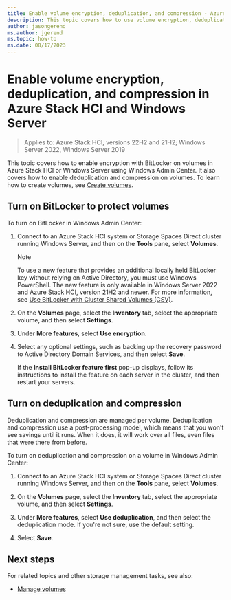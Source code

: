 ```yaml
---
title: Enable volume encryption, deduplication, and compression - Azure Stack HCI and Windows Server
description: This topic covers how to use volume encryption, deduplication, and compression in Azure Stack HCI and Windows Server using Windows Admin Center.
author: jasongerend
ms.author: jgerend
ms.topic: how-to
ms.date: 08/17/2023
---
```


# Enable volume encryption, deduplication, and compression in Azure Stack HCI and Windows Server

> Applies to: Azure Stack HCI, versions 22H2 and 21H2; Windows Server 2022, Windows Server 2019

This topic covers how to enable encryption with BitLocker on volumes in Azure Stack HCI or Windows Server using Windows Admin Center. It also covers how to enable deduplication and compression on volumes. To learn how to create volumes, see [Create volumes](create-volumes.md).

## Turn on BitLocker to protect volumes

To turn on BitLocker in Windows Admin Center:

1. Connect to an Azure Stack HCI system or Storage Spaces Direct cluster running Windows Server, and then on the **Tools** pane, select **Volumes**.

    >[!NOTE]
    > To use a new feature that provides an additional locally held BitLocker key without relying on Active Directory, you must use Windows PowerShell. The new feature is only available in Windows Server 2022 and Azure Stack HCI, version 21H2 and newer. For more information, see [Use BitLocker with Cluster Shared Volumes (CSV)](/windows-server/failover-clustering/bitlocker-on-csv-in-ws-2022).

1. On the **Volumes** page, select the **Inventory** tab, select the appropriate volume, and then select **Settings**.
1. Under **More features**, select **Use encryption**.
1. Select any optional settings, such as backing up the recovery password to Active Directory Domain Services, and then select **Save**.

   If the **Install BitLocker feature first** pop-up displays, follow its instructions to install the feature on each server in the cluster, and then restart your servers.

## Turn on deduplication and compression

Deduplication and compression are managed per volume. Deduplication and compression use a post-processing model, which means that you won't see savings until it runs. When it does, it will work over all files, even files that were there from before.

To turn on deduplication and compression on a volume in Windows Admin Center:

1. Connect to an Azure Stack HCI system or Storage Spaces Direct cluster running Windows Server, and then on the **Tools** pane, select **Volumes**.
1. On the **Volumes** page, select the **Inventory** tab, select the appropriate volume, and then select **Settings**.
1. Under **More features**, select  **Use deduplication**, and then select the deduplication mode. If you're not sure, use the default setting.

1. Select **Save**.

## Next steps

For related topics and other storage management tasks, see also:

- [Manage volumes](manage-volumes.md)

